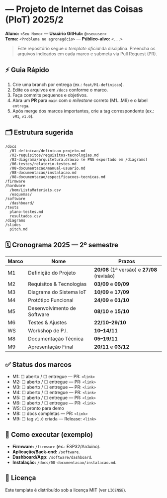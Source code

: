 # <Nome do Projeto> — Projeto de Internet das Coisas (PIoT) 2025/2

**Aluno:** `<Seu Nome>` — **Usuário GitHub:** `@<seuuser>`  
**Tema:** `<Problema no agronegócio>` — **Público-alvo:** `<...>`

> Este repositório segue o *template oficial* da disciplina. Preencha os arquivos indicados em cada marco e submeta via Pull Request (PR).

## ⚡ Guia Rápido
1. Crie uma branch por entrega (ex.: `feat/M1-definicao`).  
2. Edite os arquivos em `/docs` conforme o marco.  
3. Faça commits pequenos e objetivos.  
4. Abra um **PR** para `main` com o *milestone* correto (M1…M9) e o label `entrega`.  
5. Após merge dos marcos importantes, crie a tag correspondente (ex.: `vM1`, `v1.0`).

## 🗂 Estrutura sugerida
```
/docs
  /01-definicao/definicao-projeto.md
  /02-requisitos/requisitos-tecnologias.md
  /03-diagrama/arquitetura.drawio (e PNG exportado em /diagrams)
  /06-testes/relatorio-testes.md
  /08-documentacao/manual-usuario.md
  /08-documentacao/instalacao.md
  /08-documentacao/especificacoes-tecnicas.md
/firmware
/hardware
  /bom/ListaMateriais.csv
  /esquemas/
/software
  /dashboard/
/tests
  plano-testes.md
  resultados.csv
/diagrams
/slides
  pitch.md
```

## 🗓️ Cronograma 2025 — 2º semestre
| Marco | Nome | Prazos |
|---|---|---|
| M1 | Definição do Projeto | **20/08** (1ª versão) e **27/08** (revisão) |
| M2 | Requisitos & Tecnologias | **03/09** e **09/09** |
| M3 | Diagrama do Sistema IoT | **10/09** e **17/09** |
| M4 | Protótipo Funcional | **24/09** e **01/10** |
| M5 | Desenvolvimento de Software | **08/10** e **15/10** |
| M6 | Testes & Ajustes | **22/10–29/10** |
| WS | Workshop de P.I. | **10–14/11** |
| M8 | Documentação Técnica | **05–19/11** |
| M9 | Apresentação Final | **20/11** e **03/12** |

## ✅ Status dos marcos
- M1: ☐ aberto / ☐ entregue — PR: `<link>`  
- M2: ☐ aberto / ☐ entregue — PR: `<link>`  
- M3: ☐ aberto / ☐ entregue — PR: `<link>`  
- M4: ☐ aberto / ☐ entregue — PR: `<link>`  
- M5: ☐ aberto / ☐ entregue — PR: `<link>`  
- M6: ☐ aberto / ☐ entregue — PR: `<link>`  
- WS: ☐ pronto para demo  
- M8: ☐ docs completas — PR: `<link>`  
- M9: ☐ tag `v1.0` criada — Release: `<link>`

## 🧭 Como executar (exemplo)
- **Firmware:** `/firmware` (ex.: ESP32/Arduino).  
- **Aplicação/Back-end:** `/software`.  
- **Dashboard/App:** `/software/dashboard`.  
- **Instalação:** `/docs/08-documentacao/instalacao.md`.

## 📜 Licença
Este template é distribuído sob a licença MIT (ver `LICENSE`).
#

